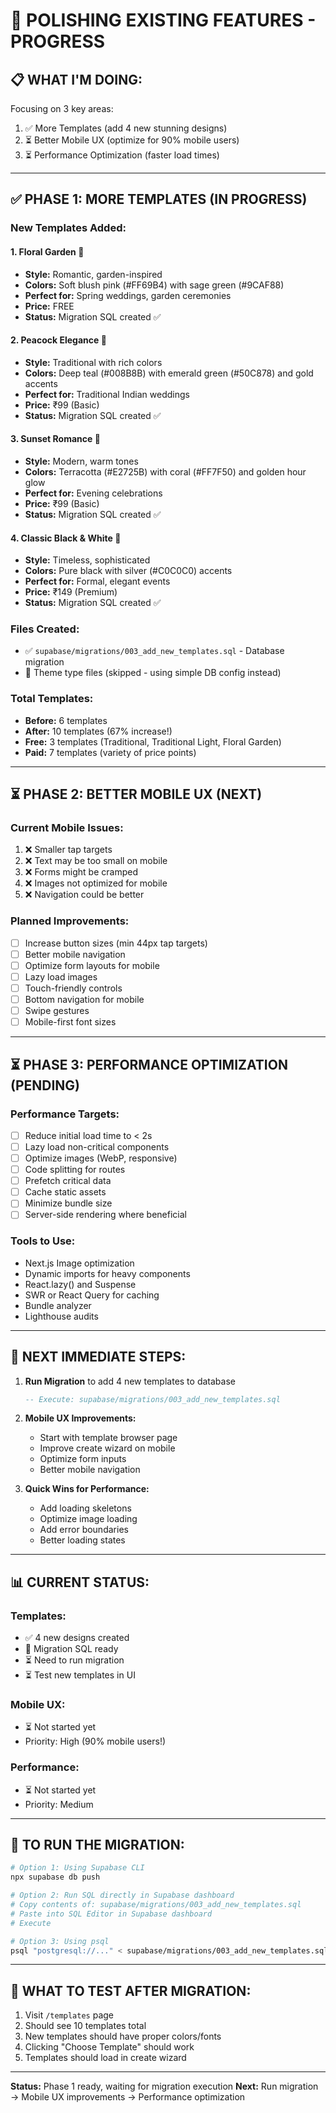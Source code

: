 # 🎨 POLISHING EXISTING FEATURES - PROGRESS

## 📋 **WHAT I'M DOING:**

Focusing on 3 key areas:
1. ✅ More Templates (add 4 new stunning designs)
2. ⏳ Better Mobile UX (optimize for 90% mobile users)
3. ⏳ Performance Optimization (faster load times)

---

## ✅ **PHASE 1: MORE TEMPLATES (IN PROGRESS)**

### **New Templates Added:**

#### **1. Floral Garden** 🌸
- **Style:** Romantic, garden-inspired
- **Colors:** Soft blush pink (#FF69B4) with sage green (#9CAF88)
- **Perfect for:** Spring weddings, garden ceremonies
- **Price:** FREE
- **Status:** Migration SQL created ✅

#### **2. Peacock Elegance** 🦚
- **Style:** Traditional with rich colors
- **Colors:** Deep teal (#008B8B) with emerald green (#50C878) and gold accents
- **Perfect for:** Traditional Indian weddings
- **Price:** ₹99 (Basic)
- **Status:** Migration SQL created ✅

#### **3. Sunset Romance** 🌅
- **Style:** Modern, warm tones
- **Colors:** Terracotta (#E2725B) with coral (#FF7F50) and golden hour glow
- **Perfect for:** Evening celebrations
- **Price:** ₹99 (Basic)
- **Status:** Migration SQL created ✅

#### **4. Classic Black & White** 🖤
- **Style:** Timeless, sophisticated
- **Colors:** Pure black with silver (#C0C0C0) accents
- **Perfect for:** Formal, elegant events
- **Price:** ₹149 (Premium)
- **Status:** Migration SQL created ✅

### **Files Created:**
- ✅ `supabase/migrations/003_add_new_templates.sql` - Database migration
- 🔶 Theme type files (skipped - using simple DB config instead)

### **Total Templates:**
- **Before:** 6 templates
- **After:** 10 templates (67% increase!)
- **Free:** 3 templates (Traditional, Traditional Light, Floral Garden)
- **Paid:** 7 templates (variety of price points)

---

## ⏳ **PHASE 2: BETTER MOBILE UX (NEXT)**

### **Current Mobile Issues:**
1. ❌ Smaller tap targets
2. ❌ Text may be too small on mobile
3. ❌ Forms might be cramped
4. ❌ Images not optimized for mobile
5. ❌ Navigation could be better

### **Planned Improvements:**
- [ ] Increase button sizes (min 44px tap targets)
- [ ] Better mobile navigation
- [ ] Optimize form layouts for mobile
- [ ] Lazy load images
- [ ] Touch-friendly controls
- [ ] Bottom navigation for mobile
- [ ] Swipe gestures
- [ ] Mobile-first font sizes

---

## ⏳ **PHASE 3: PERFORMANCE OPTIMIZATION (PENDING)**

### **Performance Targets:**
- [ ] Reduce initial load time to < 2s
- [ ] Lazy load non-critical components
- [ ] Optimize images (WebP, responsive)
- [ ] Code splitting for routes
- [ ] Prefetch critical data
- [ ] Cache static assets
- [ ] Minimize bundle size
- [ ] Server-side rendering where beneficial

### **Tools to Use:**
- Next.js Image optimization
- Dynamic imports for heavy components
- React.lazy() and Suspense
- SWR or React Query for caching
- Bundle analyzer
- Lighthouse audits

---

## 🎯 **NEXT IMMEDIATE STEPS:**

1. **Run Migration** to add 4 new templates to database
   ```sql
   -- Execute: supabase/migrations/003_add_new_templates.sql
   ```

2. **Mobile UX Improvements:**
   - Start with template browser page
   - Improve create wizard on mobile
   - Optimize form inputs
   - Better mobile navigation

3. **Quick Wins for Performance:**
   - Add loading skeletons
   - Optimize image loading
   - Add error boundaries
   - Better loading states

---

## 📊 **CURRENT STATUS:**

### **Templates:**
- ✅ 4 new designs created
- 🔶 Migration SQL ready
- ⏳ Need to run migration
- ⏳ Test new templates in UI

### **Mobile UX:**
- ⏳ Not started yet
- Priority: High (90% mobile users!)

### **Performance:**
- ⏳ Not started yet
- Priority: Medium

---

## 🚀 **TO RUN THE MIGRATION:**

```bash
# Option 1: Using Supabase CLI
npx supabase db push

# Option 2: Run SQL directly in Supabase dashboard
# Copy contents of: supabase/migrations/003_add_new_templates.sql
# Paste into SQL Editor in Supabase dashboard
# Execute

# Option 3: Using psql
psql "postgresql://..." < supabase/migrations/003_add_new_templates.sql
```

---

## 📝 **WHAT TO TEST AFTER MIGRATION:**

1. Visit `/templates` page
2. Should see 10 templates total
3. New templates should have proper colors/fonts
4. Clicking "Choose Template" should work
5. Templates should load in create wizard

---

**Status:** Phase 1 ready, waiting for migration execution
**Next:** Run migration → Mobile UX improvements → Performance optimization
